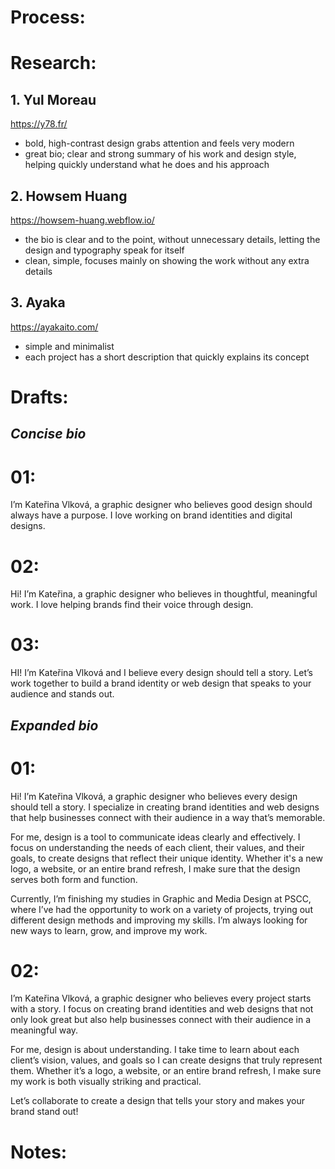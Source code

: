 # Process:

# Research:
## **1. Yul Moreau** ##
https://y78.fr/
- bold, high-contrast design grabs attention and feels very modern
- great bio; clear and strong summary of his work and design style, helping quickly understand what he does and his approach


## **2. Howsem Huang** ##
https://howsem-huang.webflow.io/
- the bio is clear and to the point, without unnecessary details, letting the design and typography speak for itself
- clean, simple, focuses mainly on showing the work without any extra details

## **3. Ayaka** ##
https://ayakaito.com/
- simple and minimalist
- each project has a short description that quickly explains its concept

# Drafts:
## ***Concise bio***
# 01:
I’m Kateřina Vlková, a graphic designer who believes good design should always have a purpose. I love working on brand identities and digital designs.

# 02:
Hi! I’m Kateřina, a graphic designer who believes in thoughtful, meaningful work. I love helping brands find their voice through design.


# 03:
HI! I’m Kateřina Vlková and I believe every design should tell a story. Let’s work together to build a brand identity or web design that speaks to your audience and stands out.

## ***Expanded bio***
# 01:
Hi! I’m Kateřina Vlková, a graphic designer who believes every design should tell a story. I specialize in creating brand identities and web designs that help businesses connect with their audience in a way that’s memorable.

For me, design is a tool to communicate ideas clearly and effectively. I focus on understanding the needs of each client, their values, and their goals, to create designs that reflect their unique identity. Whether it's a new logo, a website, or an entire brand refresh, I make sure that the design serves both form and function.

Currently, I’m finishing my studies in Graphic and Media Design at PSCC, where I’ve had the opportunity to work on a variety of projects, trying out different design methods and improving my skills. I’m always looking for new ways to learn, grow, and improve my work.


# 02:
I’m Kateřina Vlková, a graphic designer who believes every project starts with a story. I focus on creating brand identities and web designs that not only look great but also help businesses connect with their audience in a meaningful way.

For me, design is about understanding. I take time to learn about each client’s vision, values, and goals so I can create designs that truly represent them. Whether it’s a logo, a website, or an entire brand refresh, I make sure my work is both visually striking and practical.

Let’s collaborate to create a design that tells your story and makes your brand stand out!

# Notes:
